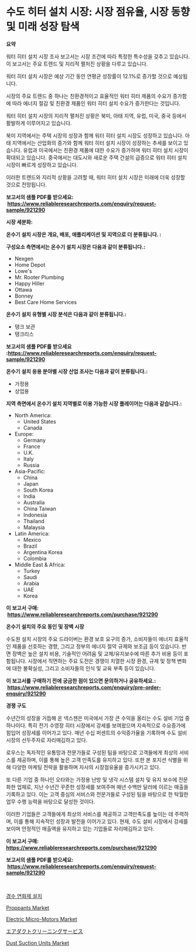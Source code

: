 <p><h1>수도 히터 설치 시장: 시장 점유율, 시장 동향 및 미래 성장 탐색</h1></p><p><strong>요약</strong></p>
<p><p>워터 히터 설치 시장 조사 보고서는 시장 조건에 따라 특정한 특수성을 갖추고 있습니다. 이 보고서는 주요 트렌드 및 지리적 펼처진 상황을 다루고 있습니다.</p><p>워터 히터 설치 시장은 예상 기간 동안 연평균 성장률이 12.1%로 증가할 것으로 예상됩니다.</p><p>시장의 주요 트렌드 중 하나는 친환경적이고 효율적인 워터 히터 제품의 수요가 증가함에 따라 에너지 절감 및 친환경 제품인 워터 히터 설치 수요가 증가한다는 것입니다.</p><p>워터 히터 설치 시장의 지리적 펼처진 상황은 북미, 아태 지역, 유럽, 미국, 중국 등에서 활발하게 이루어지고 있습니다.</p><p>북미 지역에서는 주택 시장의 성장과 함께 워터 히터 설치 시장도 성장하고 있습니다. 아태 지역에서는 산업화의 증가와 함께 워터 히터 설치 시장이 성장하는 추세를 보이고 있습니다. 유럽과 미국에서는 친환경 제품에 대한 수요가 증가하며 워터 히터 설치 시장이 확대되고 있습니다. 중국에서는 대도시와 새로운 주택 건설의 급증으로 워터 히터 설치 시장이 빠르게 성장하고 있습니다.</p><p>이러한 트렌드와 지리적 상황을 고려할 때, 워터 히터 설치 시장은 미래에 더욱 성장할 것으로 전망됩니다.</p></p>
<p><strong>보고서의 샘플 PDF를 받으세요: &nbsp;<a href="https://www.reliableresearchreports.com/enquiry/request-sample/921290">https://www.reliableresearchreports.com/enquiry/request-sample/921290</a></strong></p>
<p><strong>시장 세분화:</strong></p>
<p><strong> 온수기 설치 시장은 개요, 배포, 애플리케이션 및 지역으로 더 분류됩니다. :</strong></p>
<p><strong>구성요소 측면에서는 온수기 설치 시장은 다음과 같이 분류됩니다.:</strong></p>
<p><ul><li>Nexgen</li><li>Home Depot</li><li>Lowe's</li><li>Mr. Rooter Plumbing</li><li>Happy Hiller</li><li>Ottawa</li><li>Bonney</li><li>Best Care Home Services</li></ul></p>
<p><strong> 온수기 설치 유형별 시장 분석은 다음과 같이 분류됩니다.:</strong></p>
<p><ul><li>탱크 보관</li><li>탱크리스</li></ul></p>
<p><strong>보고서의 샘플 PDF를 받으세요 :<a href="https://www.reliableresearchreports.com/enquiry/request-sample/921290">https://www.reliableresearchreports.com/enquiry/request-sample/921290</a></strong></p>
<p><strong> 온수기 설치 응용 분야별 시장 산업 조사는 다음과 같이 분류됩니다.:</strong></p>
<p><ul><li>가정용</li><li>상업용</li></ul></p>
<p><strong>지역 측면에서 온수기 설치 지역별로 이용 가능한 시장 플레이어는 다음과 같습니다.:</strong></p>
<p><ul>
    <li>
        North America:
        <ul>
            <li>United States</li>
            <li>Canada</li>
        </ul>
    </li>
    <li>
        Europe:
        <ul>
            <li>Germany</li>
            <li>France</li>
            <li>U.K.</li>
            <li>Italy</li>
            <li>Russia</li>
        </ul>
    </li>
    <li>
        Asia-Pacific:
        <ul>
            <li>China</li>
            <li>Japan</li>
            <li>South Korea</li>
            <li>India</li>
            <li>Australia</li>
            <li>China Taiwan</li>
            <li>Indonesia</li>
            <li>Thailand</li>
            <li>Malaysia</li>
        </ul>
    </li>
    <li>
        Latin America:
        <ul>
            <li>Mexico</li>
            <li>Brazil</li>
            <li>Argentina Korea</li>
            <li>Colombia</li>
        </ul>
    </li>
    <li>
        Middle East & Africa:
        <ul>
            <li>Turkey</li>
            <li>Saudi</li>
            <li>Arabia</li>
            <li>UAE</li>
            <li>Korea</li>
        </ul>
    </li>
    </ul></p>
<p><strong>이 보고서 구매: &nbsp;<a href="https://www.reliableresearchreports.com/purchase/921290">https://www.reliableresearchreports.com/purchase/921290</a></strong></p>
<p><strong>온수기 설치의 주요 동인 및 장벽 시장</strong></p>
<p><p>수도원 설치 시장의 주요 드라이버는 환경 보호 요구의 증가, 소비자들이 에너지 효율적인 제품을 선호하는 경향, 그리고 정부의 에너지 절약 규제와 보조금 등이 있습니다. 반면 장벽은 높은 설치 비용, 기술적인 어려움 및 교체/유지보수에 따른 추가 비용 등이 포함됩니다. 시장에서 직면하는 주요 도전은 경쟁이 치열한 시장 환경, 규제 및 정책 변화에 대한 불확실성, 그리고 소비자들의 인식 및 교육 부족 등이 있습니다.</p></p>
<p><strong>이 보고서를 구매하기 전에 궁금한 점이 있으면 문의하거나 공유하세요.: &nbsp;<a href="https://www.reliableresearchreports.com/enquiry/pre-order-enquiry/921290">https://www.reliableresearchreports.com/enquiry/pre-order-enquiry/921290</a></strong></p>
<p><strong>경쟁 구도</strong></p>
<p><p>수년간의 성장을 거듭해 온 넥스젠은 미국에서 가장 큰 수익을 올리는 수도 설비 기업 중 하나이다. 특히 전기 수영장 히터 시장에서 강세를 보여왔으며 지속적으로 수요증가에 힘입어 성장세를 이어가고 있다. 매년 수십 퍼센트의 수익증가율을 기록하며 수도 설비 시장의 선두주자로 자리매김하고 있다.</p><p>로우스는 독자적인 유통망과 전문가들로 구성된 팀을 바탕으로 고객들에게 최상의 서비스를 제공하며, 이를 통해 높은 고객 만족도를 유지하고 있다. 또한 본 포지션 식별을 위해 다양한 마케팅 전략을 활용하며 자사의 시장점유율을 증가시키고 있다.</p><p>또 다른 기업 중 하나인 오타와는 가정용 난방 및 냉각 시스템 설치 및 유지 보수에 전문화한 업체로, 지난 수년간 꾸준한 성장세를 보여주며 매년 수백만 달러에 이르는 매출을 기록하고 있다. 이는 고객 중심의 서비스와 전문가들로 구성된 팀을 바탕으로 한 탁월한 업무 수행 능력을 바탕으로 달성한 것이다.</p><p>이러한 기업들은 고객들에게 최상의 서비스를 제공하고 고객만족도를 높이는 데 주력하며, 이를 통해 지속적인 성장과 발전을 이어가고 있다. 현재, 수도 설비 시장에서 강세를 보이며 안정적인 매출액을 유지하고 있는 기업들로 자리매김하고 있다.</p></p>
<p><strong>이 보고서 구매: &nbsp; <a href="https://www.reliableresearchreports.com/purchase/921290">https://www.reliableresearchreports.com/purchase/921290</a></strong></p>
<p><strong>보고서의 샘플 PDF를 받으세요: &nbsp;<a href="https://www.reliableresearchreports.com/enquiry/request-sample/921290">https://www.reliableresearchreports.com/enquiry/request-sample/921290</a></strong><strong></strong></p>
<p>&nbsp;</p>
<p><p><a href="https://github.com/laholand/Market-Research-Report-List-2/blob/main/6960608182103.md">경수 연화제 설치</a></p><p><a href="https://github.com/marloy8/Market-Research-Report-List-3/blob/main/proppants-market.md">Proppants Market</a></p><p><a href="https://issuu.com/reportprime-2/docs/electric-micro-motors-market-size-2030.pptx">Electric Micro-Motors Market</a></p><p><a href="https://github.com/mohamedbakry57/Market-Research-Report-List-2/blob/main/7010733182107.md">エアダクトクリーニングサービス</a></p><p><a href="https://issuu.com/reportprime-2/docs/dust-suction-units-market-size-2030.pptx">Dust Suction Units Market</a></p></p>